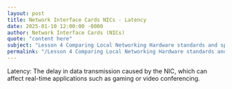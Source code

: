 ```yaml
---
layout: post
title: Network Interface Cards NICs - Latency
date: 2025-01-10 12:00:00 -0000
author: Network Interface Cards (NICs)
quote: "content here"
subject: "Lesson 4 Comparing Local Networking Hardware standards and specifications"
permalink: "/Lesson 4 Comparing Local Networking Hardware standards and specifications/Network Interface Cards (NICs)/Network Interface Cards NICs - Latency"
---
```


Latency: The delay in data transmission caused by the NIC, which can affect real-time applications such as gaming or video conferencing.
